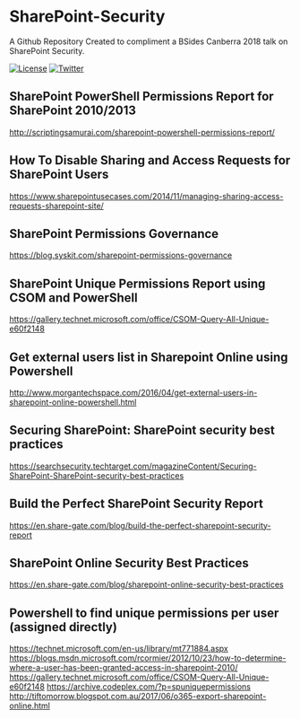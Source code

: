 # SharePoint-Security
A Github Repository Created to compliment a BSides Canberra 2018 talk on SharePoint Security.

[![License](https://img.shields.io/badge/license-GPL3-_red.svg)](https://www.gnu.org/licenses/gpl-3.0.en.html) [![Twitter](https://img.shields.io/badge/twitter-@codingo__-blue.svg)](https://twitter.com/codingo_)


## SharePoint PowerShell Permissions Report for SharePoint 2010/2013
http://scriptingsamurai.com/sharepoint-powershell-permissions-report/

## How To Disable Sharing and Access Requests for SharePoint Users
https://www.sharepointusecases.com/2014/11/managing-sharing-access-requests-sharepoint-site/

## SharePoint Permissions Governance
https://blog.syskit.com/sharepoint-permissions-governance

## SharePoint Unique Permissions Report using CSOM and PowerShell
https://gallery.technet.microsoft.com/office/CSOM-Query-All-Unique-e60f2148

## Get external users list in Sharepoint Online using Powershell
http://www.morgantechspace.com/2016/04/get-external-users-in-sharepoint-online-powershell.html

## Securing SharePoint: SharePoint security best practices
https://searchsecurity.techtarget.com/magazineContent/Securing-SharePoint-SharePoint-security-best-practices

## Build the Perfect SharePoint Security Report
https://en.share-gate.com/blog/build-the-perfect-sharepoint-security-report

## SharePoint Online Security Best Practices
https://en.share-gate.com/blog/sharepoint-online-security-best-practices

## Powershell to find unique permissions per user (assigned directly)
https://technet.microsoft.com/en-us/library/mt771884.aspx
https://blogs.msdn.microsoft.com/rcormier/2012/10/23/how-to-determine-where-a-user-has-been-granted-access-in-sharepoint-2010/
https://gallery.technet.microsoft.com/office/CSOM-Query-All-Unique-e60f2148
https://archive.codeplex.com/?p=spuniquepermissions
http://tiftomorrow.blogspot.com.au/2017/06/o365-export-sharepoint-online.html
